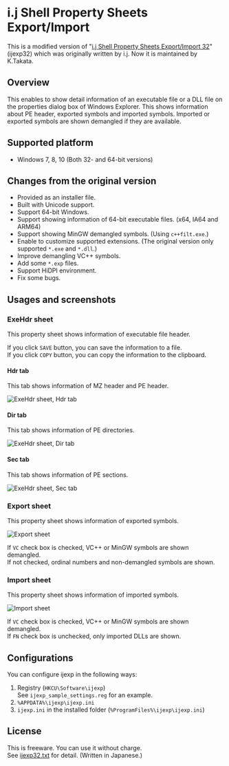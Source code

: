 # i.j Shell Property Sheets Export/Import

This is a modified version of "[i.j Shell Property Sheets Export/Import 32](http://www.vector.co.jp/soft/win95/util/se111901.html)" (ijexp32) which was originally written by i.j.
Now it is maintained by K.Takata.


## Overview

This enables to show detail information of an executable file or a DLL file on the properties dialog box of Windows Explorer.
This shows information about PE header, exported symbols and imported symbols.
Imported or exported symbols are shown demangled if they are available.


## Supported platform

* Windows 7, 8, 10
  (Both 32- and 64-bit versions)


## Changes from the original version

* Provided as an installer file.
* Built with Unicode support.
* Support 64-bit Windows.
* Support showing information of 64-bit executable files. (x64, IA64 and ARM64)
* Support showing MinGW demangled symbols. (Using `c++filt.exe`.)
* Enable to customize supported extensions. (The original version only supported `*.exe` and `*.dll`.)
* Improve demangling VC++ symbols.
* Add some `*.exp` files.
* Support HiDPI environment.
* Fix some bugs.


## Usages and screenshots

### ExeHdr sheet

This property sheet shows information of executable file header.

If you click `SAVE` button, you can save the information to a file.<br />
If you click `COPY` button, you can copy the information to the clipboard.

#### Hdr tab

This tab shows information of MZ header and PE header.

![ExeHdr sheet, Hdr tab](images/exehdr.png)

#### Dir tab

This tab shows information of PE directories.

![ExeHdr sheet, Dir tab](images/exehdr_dir.png)

#### Sec tab

This tab shows information of PE sections.

![ExeHdr sheet, Sec tab](images/exehdr_sec.png)

### Export sheet

This property sheet shows information of exported symbols.

![Export sheet](images/export.png)

If `VC` check box is checked, VC++ or MinGW symbols are shown demangled.<br />
If not checked, ordinal numbers and non-demangled symbols are shown.

### Import sheet

This property sheet shows information of imported symbols.

![Import sheet](images/import.png)

If `VC` check box is checked, VC++ or MinGW symbols are shown demangled.<br />
If `FN` check box is unchecked, only imported DLLs are shown.


## Configurations

You can configure ijexp in the following ways:

1. Registry (`HKCU\Software\ijexp`)<br />
   See `ijexp_sample_settings.reg` for an example.
2. `%APPDATA%\ijexp\ijexp.ini`
3. `ijexp.ini` in the installed folder (`%ProgramFiles%\ijexp\ijexp.ini`)


## License

This is freeware. You can use it without charge.<br />
See [ijexp32.txt](ijexp32.txt) for detail. (Written in Japanese.)
